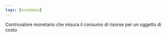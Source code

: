 ```yaml
---
tags: [economia]
---
```

Controvalore monetario che misura il consumo di risorse per un oggetto di costo

